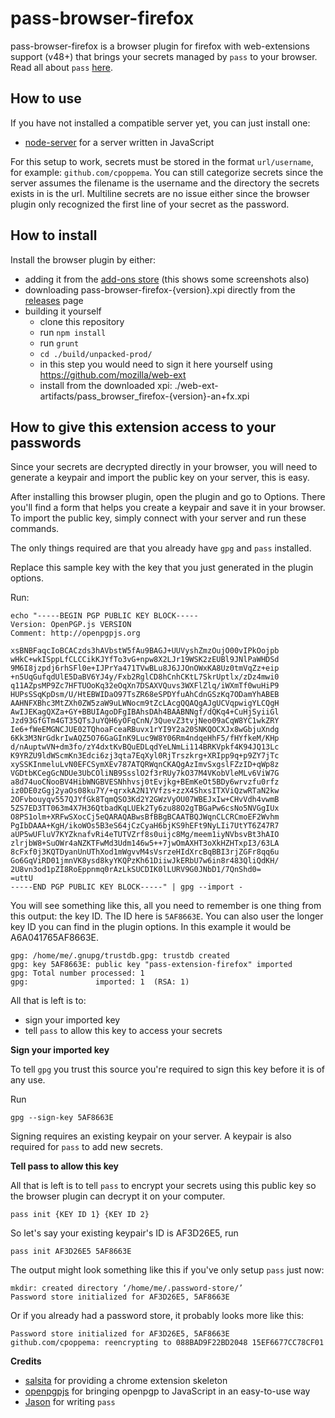 # pass-browser-firefox

pass-browser-firefox is a browser plugin for firefox with web-extensions support (v48+) that brings your secrets managed by `pass` to your browser. Read all about `pass` [here](http://www.passwordstore.org).

## How to use

If you have not installed a compatible server yet, you can just install one:

* [node-server](https://github.com/cpoppema/pass-server-node#installation) for a server written in JavaScript

For this setup to work, secrets must be stored in the format `url/username`, for example: `github.com/cpoppema`. You can still categorize secrets since the server assumes the filename is the username and the directory the secrets exists in is the url. Multiline secrets are no issue either since the browser plugin only recognized the first line of your secret as the password.

## How to install

Install the browser plugin by either:
- adding it from the [add-ons store](https://addons.mozilla.org/nl/firefox/addon/pass-browser-firefox/) (this shows some screenshots also)
- downloading pass-browser-firefox-{version}.xpi directly from the [releases](../../releases) page
- building it yourself
    * clone this repository
    * run `npm install`
    * run `grunt`
    * `cd ./build/unpacked-prod/`
    * in this step you would need to sign it here yourself using https://github.com/mozilla/web-ext
    * install from the downloaded xpi: ./web-ext-artifacts/pass_browser_firefox-{version}-an+fx.xpi

## How to give this extension access to your passwords

Since your secrets are decrypted directly in your browser, you will need to generate a keypair and import the public key on your server, this is easy.

After installing this browser plugin, open the plugin and go to Options. There you'll find a form that helps you create a keypair and save it in your browser. To import the public key, simply connect with your server and run these commands.

The only things required are that you already have `gpg` and `pass` installed.

Replace this sample key with the key that you just generated in the plugin options.

Run:
```Shell
echo "-----BEGIN PGP PUBLIC KEY BLOCK-----
Version: OpenPGP.js VERSION
Comment: http://openpgpjs.org

xsBNBFaqcIoBCACzds3hAVbstW5fAu9BAGJ+UUVyshZmzOujO00vIPkOojpb
wHkC+wkISppLfCLCCikKJYfTo3vG+npw8X2LJr19WSK2zEUBl9JNlPaWHDSd
9M6I8jzpdj6rhSFl0e+IJPrYa471TVwBLu8J6JJOnOWxKA8Uz0tmVqZz+eip
+n5UqGufqdUlE5DaBV6YJ4y/Fxb2RglCD8hCnhCKtL7SkrUptlx/zDz4mwi0
q11AZpsMP9Zc7HFTUOoKq32eOqXn7DSAXVQuvs3WXFlZlq/iWXmTf0wuHiP9
HUPsSSqKpDsm/U/HtEBWIDaO97TsZR68eSPDYfuAhCdnGSzKq7ODamYhABEB
AAHNFXBhc3MtZXh0ZW5zaW9uLWNocm9tZcLAcgQQAQgAJgUCVqpwigYLCQgH
AwIJEKagQXZa+GY+BBUIAgoDFgIBAhsDAh4BAABNNgf/dQKq4+CuHjSyiiGl
Jzd93GfGTm4GT35QTsJuYQH6yOFqCnN/3QuevZ3tvjNeo09aCqW8YC1wkZRY
Ie6+fWeEMGNCJUE02TQhoaFceaRBuvx1rYI9Y2a20SNKQOCXJx8wGbjuXndg
6Kk3M3NrGdkrIwAQZ5O76GaGInK9Luc9W8Y06Rm4ndqeHhF5/fHYfkeM/KHp
d/nAuptwVN+dm3fo/zY4dxtKvBQuEDLqdYeLNmLi114BRKVpkf4K94JQ13Lc
K9YRZU9ldWScmKn3Edci6zj3qta7EqXyl0RjTrszkrg+XRIpp9q+p9ZY7jTc
xySSKInmeluLvN0EFCSymXEv787ATQRWqnCKAQgAzImvSxgslFZzID+qWp8z
VGDtbKCegGcNDUe3UbCOliNB9SsslO2f3rRUy7kO37M4VKobVleMLv6ViW7G
a8d74uoCNooBV4HibWNGBVESNhhvsj0tEvjkg+BEmKeOt5BDy6wrvzfu0rfz
iz0DE0zGgj2yaOs08ku7Y/+qrxkA2N1YVfzs+zzX4ShxsITXViQzwRTaN2kw
2OFvbouyqv557QJYfGk8TqmQSO3Kd2Y2GWzVyOU07WBEJxIw+CHvVdh4vwmB
5ZS7ED3TT063m4X7H36QtbadKqLUEk2Ty6zu88O2gTBGaPw6csNo5NVGgIUx
O8PS1olm+XRFwSXocCj5eQARAQABwsBfBBgBCAATBQJWqnCLCRCmoEF2Wvhm
PgIbDAAA+KgH/ikoWOs5B3eS64jCzCyaH6bjKS9hEFt9NyLIi7UtYT6Z47R7
aUP5wUFluV7KYZknafvRi4eTUTVZrf8s0uijc8Mg/meem1iyNVbsvBt3hAIO
zlrjbW8+SuOWr4aNZKTFwMd3Udm146w5++7jwOmAXHT3oXkHZHTxpI3/63LA
8cFxf0j3KQTDyanUnUThXod1mWgvvM4sVsrzeHIdXrcBqBBI3rjZGFr8qq6u
Go6GqViRD01jmnVK8ysd8kyYKQPzKh61DiiwJkERbU7w6in8r483QliQdKH/
2U8vn3od1pZI8RoEppnmq0rAzLkSUCDIK0lLURV9G0JNbD1/7QnShd0=
=uttU
-----END PGP PUBLIC KEY BLOCK-----" | gpg --import -
```

You will see something like this, all you need to remember is one thing from this output: the key ID. The ID here is `5AF8663E`. You can also user the longer key ID you can find in the plugin options. In this example it would be A6A041765AF8663E.

```Shell
gpg: /home/me/.gnupg/trustdb.gpg: trustdb created
gpg: key 5AF8663E: public key "pass-extension-firefox" imported
gpg: Total number processed: 1
gpg:               imported: 1  (RSA: 1)
```

All that is left is to:

* sign your imported key
* tell `pass` to allow this key to access your secrets

**Sign your imported key**

To tell `gpg` you trust this source you're required to sign this key before it is of any use.

Run
```Shell
gpg --sign-key 5AF8663E
```

Signing requires an existing keypair on your server. A keypair is also required for `pass` to add new secrets.

**Tell pass to allow this key**

All that is left is to tell `pass` to encrypt your secrets using this public key so the browser plugin can decrypt it on your computer.

```Shell
pass init {KEY ID 1} {KEY ID 2}
```

So let's say your existing keypair's ID is AF3D26E5, run
```Shell
pass init AF3D26E5 5AF8663E
```

The output might look something like this if you've only setup `pass` just now:

```Shell
mkdir: created directory ‘/home/me/.password-store/’
Password store initialized for AF3D26E5, 5AF8663E
```

Or if you already had a password store, it probably looks more like this:

```Shell
Password store initialized for AF3D26E5, 5AF8663E
github.com/cpoppema: reencrypting to 088BAD9F22BD2048 15EF6677CC78CF01
```

**Credits**

* [salsita](https://github.com/salsita/chrome-extension-skeleton) for providing a chrome extension skeleton
* [openpgpjs](https://github.com/openpgpjs/openpgpjs) for bringing openpgp to JavaScript in an easy-to-use way
* [Jason](http://www.zx2c4.com/) for writing `pass`
